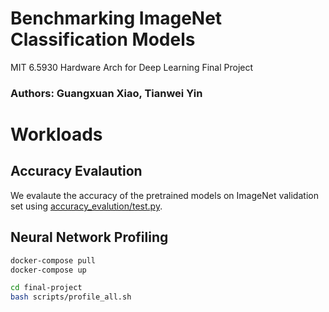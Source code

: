 # Benchmarking ImageNet Classification Models 

MIT 6.5930 Hardware Arch for Deep Learning Final Project
### Authors: Guangxuan Xiao, Tianwei Yin

# Workloads 

## Accuracy Evalaution

We evalaute the accuracy of the pretrained models on ImageNet validation set using [accuracy_evalution/test.py](accuracy_evalution/test.py).

## Neural Network Profiling

```bash
docker-compose pull
docker-compose up

cd final-project
bash scripts/profile_all.sh
```

